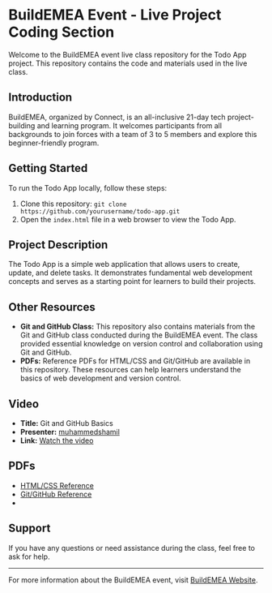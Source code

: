 # BuildEMEA Event - Live Project Coding Section

Welcome to the BuildEMEA event live class repository for the Todo App project. This repository contains the code and materials used in the live class.

## Introduction

BuildEMEA, organized by Connect, is an all-inclusive 21-day tech project-building and learning program. It welcomes participants from all backgrounds to join forces with a team of 3 to 5 members and explore this beginner-friendly program.

## Getting Started

To run the Todo App locally, follow these steps:

1. Clone this repository: `git clone https://github.com/yourusername/todo-app.git`
2. Open the `index.html` file in a web browser to view the Todo App.

## Project Description

The Todo App is a simple web application that allows users to create, update, and delete tasks. It demonstrates fundamental web development concepts and serves as a starting point for learners to build their projects.

## Other Resources

- **Git and GitHub Class:** This repository also contains materials from the Git and GitHub class conducted during the BuildEMEA event. The class provided essential knowledge on version control and collaboration using Git and GitHub.
- **PDFs:** Reference PDFs for HTML/CSS and Git/GitHub are available in this repository. These resources can help learners understand the basics of web development and version control.
  
## Video

- **Title:** Git and GitHub Basics
- **Presenter:** [muhammedshamil](https://github.com/muhammedshamil8/)
- **Link:** [Watch the video](https://youtu.be/MFfOhYAu6Lk)

## PDFs

- [HTML/CSS Reference](html-css-reference.pdf)
- [Git/GitHub Reference](git-github-reference.pdf)
- 
## Support

If you have any questions or need assistance during the class, feel free to ask for help.

---

For more information about the BuildEMEA event, visit [BuildEMEA Website](https://buildemea.com/).
